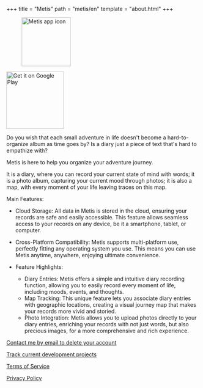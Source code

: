 +++
title = "Metis"
path = "metis/en"
template = "about.html"
+++

<figure>
<img src="/metis.png" width="128" alt="Metis app icon"/>
</figure>

<a href='https://play.google.com/store/apps/details?id=com.larryhsiao.metis_app&pcampaignid=pcampaignidMKT-Other-global-all-co-prtnr-py-PartBadge-Mar2515-1'><img alt='Get it on Google Play' width="150" src='https://play.google.com/intl/en_us/badges/static/images/badges/en_badge_web_generic.png'/></a>

Do you wish that each small adventure in life doesn't become a hard-to-organize album as time goes by? Is a diary just a piece of text that's hard to empathize with?

Metis is here to help you organize your adventure journey.

It is a diary, where you can record your current state of mind with words; it is a photo album, capturing your current mood through photos; it is also a map, with every moment of your life leaving traces on this map.

Main Features:

- Cloud Storage: All data in Metis is stored in the cloud, ensuring your records are safe and easily accessible. This feature allows seamless access to your records on any device, be it a smartphone, tablet, or computer.

- Cross-Platform Compatibility: Metis supports multi-platform use, perfectly fitting any operating system you use. This means you can use Metis anytime, anywhere, enjoying ultimate convenience.

- Feature Highlights:
    - Diary Entries: Metis offers a simple and intuitive diary recording function, allowing you to easily record every moment of life, including moods, events, and thoughts.
    - Map Tracking: This unique feature lets you associate diary entries with geographic locations, creating a visual journey map that makes your records more vivid and storied.
    - Photo Integration: Metis allows you to upload photos directly to your diary entries, enriching your records with not just words, but also precious images, for a more comprehensive and rich experience.


[Contact me by email to delete your account](mailto:larryhsiao@larryhsiao.com)

[Track current development projects](https://larryhsiao.com:9081/issues/METIS?q=%23Unresolved)

[Terms of Service](https://larryhsiao.com/metis/terms_of_service)

[Privacy Policy](https://larryhsiao.com/metis/privacy_policy)


